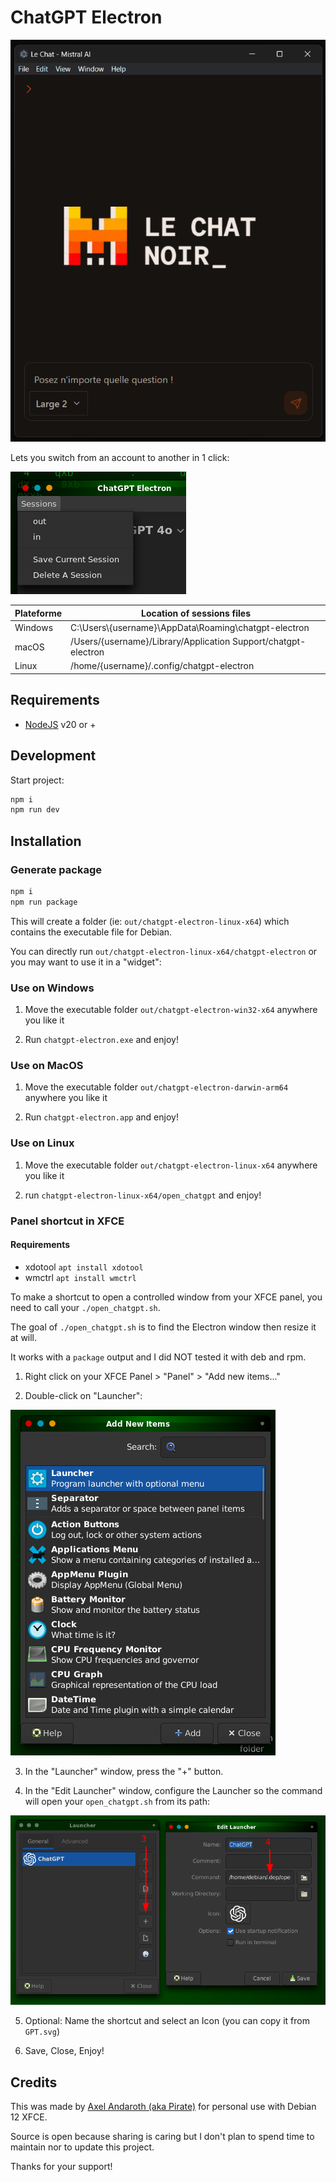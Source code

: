 # ChatGPT Electron

![sample](sample.png)


Lets you switch from an account to another in 1 click:

![sample](session_demo.png)

| Plateforme | Location of sessions files |
|---|---|
| Windows	| C:\Users\\{username}\AppData\Roaming\chatgpt-electron |
| macOS	| /Users/{username}/Library/Application Support/chatgpt-electron |
| Linux	| /home/{username}/.config/chatgpt-electron |

## Requirements

- [NodeJS](https://nodejs.org) v20 or +

## Development

Start project:

```sh
npm i
npm run dev
```

## Installation

### Generate package
```sh
npm i
npm run package
```
This will create a folder (ie: `out/chatgpt-electron-linux-x64`) which contains the executable file for Debian.

You can directly run `out/chatgpt-electron-linux-x64/chatgpt-electron` or you may want to use it in a "widget":

### Use on Windows

1. Move the executable folder `out/chatgpt-electron-win32-x64` anywhere you like it

2. Run `chatgpt-electron.exe` and enjoy!

### Use on MacOS

1. Move the executable folder `out/chatgpt-electron-darwin-arm64` anywhere you like it

2. Run `chatgpt-electron.app` and enjoy!

### Use on Linux

1. Move the executable folder `out/chatgpt-electron-linux-x64` anywhere you like it

2. run `chatgpt-electron-linux-x64/open_chatgpt` and enjoy!

### Panel shortcut in XFCE

#### Requirements

- xdotool `apt install xdotool`
- wmctrl `apt install wmctrl`

To make a shortcut to open a controlled window from your XFCE panel, you need to call your `./open_chatgpt.sh`.

The goal of `./open_chatgpt.sh` is to find the Electron window then resize it at will. 

It works with a `package` output and I did NOT tested it with deb and rpm.

1. Right click on your XFCE Panel > "Panel" > "Add new items..."

2. Double-click on "Launcher":

![step2](shortcut1.png)

3. In the "Launcher" window, press the "+" button.

4. In the "Edit Launcher" window, configure the Launcher so the command will open your `open_chatgpt.sh` from its path:

![step4](shortcut2.png)

5. Optional: Name the shortcut and select an Icon (you can copy it from `GPT.svg`)

6. Save, Close, Enjoy!

## Credits

This was made by [Axel Andaroth (aka Pirate)](https://anda.ninja) for personal use with Debian 12 XFCE.

Source is open because sharing is caring but I don't plan to spend time to maintain nor to update this project. 

Thanks for your support!
